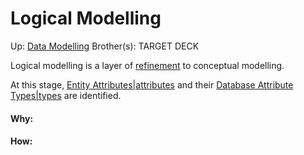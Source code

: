 # Logical Modelling

Up: [Data Modelling](data_modelling)
Brother(s):
TARGET DECK

Logical modelling is a layer of [refinement](refinement) to conceptual modelling.

At this stage, [Entity Attributes|attributes](entity_attributes|attributes) and their [Database Attribute Types|types](database_attribute_types|types) are identified.



































#### Why:
#### How:









